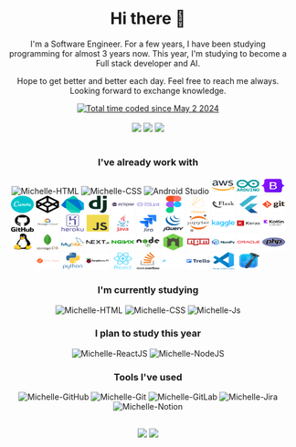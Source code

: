<h1 align="center"> Hi there 👋 </h1> 

<p align="center">  I'm a Software Engineer. For a few years, I have been studying programming for almost 3 years now. This year, I'm studying to become a Full stack developer and AI. </p>

<p align="center">Hope to get better and better each day. Feel free to reach me always. Looking forward to exchange knowledge.</p>

<div align="center">
  <a href="https://wakatime.com/badge/user/73640565-542b-4212-b31f-6cf0668b0dfe"><img src="https://wakatime.com/badge/user/73640565-542b-4212-b31f-6cf0668b0dfe.svg" alt="Total time coded since May 2 2024" /></a>
</div>

<div align="center" style="display: inline_block"><br>
  <div align="center">
<!--     <a href="https://twitter.com/Gauravs44297989" target="_blank"> <img height="30" src="https://img.shields.io/badge/Twitter-%23333?style=for-the-badge&logo=twitter&logoColor=white" target="_blank"></a> -->
    <a href="https://www.linkedin.com/in/gauravs-2k/" target="_blank"> <img height="30" src="https://img.shields.io/badge/LinkedIn-%23333?style=for-the-badge&logo=linkedin&logoColor=white" target="_blank"></a>
    <a href = "mailto:gauravs260668@gmail.com"><img height="30" src="https://img.shields.io/badge/-Gmail-%23333?style=for-the-badge&logo=gmail&logoColor=white" target="_blank"></a>
    <a href = "https://dev.to/gauravs25052000"><img height="30" src="https://img.shields.io/badge/-Dev.to-%23333?style=for-the-badge&logo=devdotto&logoColor=white" target="_blank"></a> 
  </div>
</div>

<div align="center">
  <div style="display: inline_block"><br>
  <h3>I've already work with</h3>
    <img alt="Michelle-HTML" height="30" width="40" src="https://cdn.jsdelivr.net/gh/devicons/devicon/icons/html5/html5-original.svg" />
    <img alt="Michelle-CSS" height="30" width="40" src="https://cdn.jsdelivr.net/gh/devicons/devicon/icons/css3/css3-original.svg" />
     <img alt="Android Studio" height="30" width="40" src="    https://raw.githubusercontent.com/devicons/devicon/6910f0503efdd315c8f9b858234310c06e04d9c0/icons/androidstudio/andÏroidstudio-original.svg
" />
    <img alt="aws" height="30" width="40" src="    https://raw.githubusercontent.com/devicons/devicon/6910f0503efdd315c8f9b858234310c06e04d9c0/icons/amazonwebservices/amazonwebservices-original-wordmark.svg
" />
    <img alt="arduino" height="30" width="40" src="    https://raw.githubusercontent.com/devicons/devicon/6910f0503efdd315c8f9b858234310c06e04d9c0/icons/arduino/arduino-original-wordmark.svg" />
    <img alt="bootstrap" height="30" width="40" src="    https://raw.githubusercontent.com/devicons/devicon/6910f0503efdd315c8f9b858234310c06e04d9c0/icons/bootstrap/bootstrap-original.svg" />
    <img alt="Canva" height="30" width="40" src="    https://raw.githubusercontent.com/devicons/devicon/6910f0503efdd315c8f9b858234310c06e04d9c0/icons/canva/canva-original.svg" />
     <img alt="Codepen" height="30" width="40" src="    https://raw.githubusercontent.com/devicons/devicon/6910f0503efdd315c8f9b858234310c06e04d9c0/icons/codepen/codepen-original.svg" />
     <img alt="dart" height="30" width="40" src="https://raw.githubusercontent.com/devicons/devicon/6910f0503efdd315c8f9b858234310c06e04d9c0/icons/dart/dart-original.svg
" />
     <img alt="django" height="30" width="40" src="    https://raw.githubusercontent.com/devicons/devicon/6910f0503efdd315c8f9b858234310c06e04d9c0/icons/django/django-plain.svg" />
     <img alt="eclilpse" height="30" width="40" src="    https://raw.githubusercontent.com/devicons/devicon/6910f0503efdd315c8f9b858234310c06e04d9c0/icons/eclipse/eclipse-original-wordmark.svg" />
     <img alt="eslint" height="30" width="40" src="    https://raw.githubusercontent.com/devicons/devicon/6910f0503efdd315c8f9b858234310c06e04d9c0/icons/eslint/eslint-line-wordmark.svg" />
     <img alt="figma" height="30" width="40" src="    https://raw.githubusercontent.com/devicons/devicon/6910f0503efdd315c8f9b858234310c06e04d9c0/icons/figma/figma-original.svg" />
     <img alt="firebase" height="30" width="40" src="    https://raw.githubusercontent.com/devicons/devicon/6910f0503efdd315c8f9b858234310c06e04d9c0/icons/firebase/firebase-line-wordmark.svg" />
     <img alt="flask" height="30" width="40" src="    https://raw.githubusercontent.com/devicons/devicon/6910f0503efdd315c8f9b858234310c06e04d9c0/icons/flask/flask-original-wordmark.svg" />
     <img alt="Flutter" height="30" width="40" src="    https://raw.githubusercontent.com/devicons/devicon/6910f0503efdd315c8f9b858234310c06e04d9c0/icons/flutter/flutter-original.svg" />
     <img alt="git" height="30" width="40" src="    https://raw.githubusercontent.com/devicons/devicon/6910f0503efdd315c8f9b858234310c06e04d9c0/icons/git/git-original-wordmark.svg" />
     <img alt="github" height="30" width="40" src="    https://raw.githubusercontent.com/devicons/devicon/6910f0503efdd315c8f9b858234310c06e04d9c0/icons/github/github-original-wordmark.svg" />
     <img alt="google-cloud" height="30" width="40" src="    https://raw.githubusercontent.com/devicons/devicon/6910f0503efdd315c8f9b858234310c06e04d9c0/icons/googlecloud/googlecloud-original-wordmark.svg" />
     <img alt="herouku" height="30" width="40" src="    https://raw.githubusercontent.com/devicons/devicon/6910f0503efdd315c8f9b858234310c06e04d9c0/icons/heroku/heroku-original-wordmark.svg" />
     <img alt="JS" height="30" width="40" src="    https://raw.githubusercontent.com/devicons/devicon/6910f0503efdd315c8f9b858234310c06e04d9c0/icons/javascript/javascript-original.svg" />
     <img alt="Java" height="30" width="40" src="    https://raw.githubusercontent.com/devicons/devicon/6910f0503efdd315c8f9b858234310c06e04d9c0/icons/java/java-original-wordmark.svg" />
     <img alt="Jira" height="30" width="40" src="    https://raw.githubusercontent.com/devicons/devicon/6910f0503efdd315c8f9b858234310c06e04d9c0/icons/jira/jira-original-wordmark.svg" />
     <img alt="Jquery" height="30" width="40" src="   https://raw.githubusercontent.com/devicons/devicon/6910f0503efdd315c8f9b858234310c06e04d9c0/icons/jquery/jquery-original-wordmark.svg" />
    <img alt="Jupiter" height="30" width="40" src="  https://raw.githubusercontent.com/devicons/devicon/6910f0503efdd315c8f9b858234310c06e04d9c0/icons/jupyter/jupyter-original-wordmark.svg " />
    <img alt="Kaggle" height="30" width="40" src="  https://raw.githubusercontent.com/devicons/devicon/6910f0503efdd315c8f9b858234310c06e04d9c0/icons/kaggle/kaggle-original-wordmark.svg " />
    <img alt="Keras" height="30" width="40" src=" https://raw.githubusercontent.com/devicons/devicon/6910f0503efdd315c8f9b858234310c06e04d9c0/icons/keras/keras-original-wordmark.svg  " />
    <img alt="Kotlin" height="30" width="40" src="  https://raw.githubusercontent.com/devicons/devicon/6910f0503efdd315c8f9b858234310c06e04d9c0/icons/kotlin/kotlin-original-wordmark.svg " />
        <img alt="Linux" height="30" width="40" src=" https://raw.githubusercontent.com/devicons/devicon/6910f0503efdd315c8f9b858234310c06e04d9c0/icons/linux/linux-original.svg  " />
      <img alt="MongoDB" height="30" width="40" src="  https://raw.githubusercontent.com/devicons/devicon/6910f0503efdd315c8f9b858234310c06e04d9c0/icons/mongodb/mongodb-original-wordmark.svg " />
    <img alt="Mysql" height="30" width="40" src=" https://raw.githubusercontent.com/devicons/devicon/6910f0503efdd315c8f9b858234310c06e04d9c0/icons/mysql/mysql-original-wordmark.svg  " />
    <img alt="NextJs" height="30" width="40" src=" https://raw.githubusercontent.com/devicons/devicon/6910f0503efdd315c8f9b858234310c06e04d9c0/icons/nextjs/nextjs-original-wordmark.svg  " />
    <img alt="nginx" height="30" width="40" src="  https://raw.githubusercontent.com/devicons/devicon/6910f0503efdd315c8f9b858234310c06e04d9c0/icons/nginx/nginx-original.svg " />
    <img alt="NodeJs" height="30" width="40" src=" https://raw.githubusercontent.com/devicons/devicon/6910f0503efdd315c8f9b858234310c06e04d9c0/icons/nodejs/nodejs-original-wordmark.svg  " />
    <img alt="Nodemon" height="30" width="40" src=" https://raw.githubusercontent.com/devicons/devicon/6910f0503efdd315c8f9b858234310c06e04d9c0/icons/nodemon/nodemon-original.svg  " />
    <img alt="npm" height="30" width="40" src=" https://raw.githubusercontent.com/devicons/devicon/6910f0503efdd315c8f9b858234310c06e04d9c0/icons/npm/npm-original-wordmark.svg  " />
    <img alt="numpy" height="30" width="40" src="  https://raw.githubusercontent.com/devicons/devicon/6910f0503efdd315c8f9b858234310c06e04d9c0/icons/numpy/numpy-original-wordmark.svg " />
    <img alt="oracle" height="30" width="40" src=" https://raw.githubusercontent.com/devicons/devicon/6910f0503efdd315c8f9b858234310c06e04d9c0/icons/oracle/oracle-original.svg  " />
    <img alt="php" height="30" width="40" src="  https://raw.githubusercontent.com/devicons/devicon/6910f0503efdd315c8f9b858234310c06e04d9c0/icons/php/php-original.svg " />
    <img alt="postman" height="30" width="40" src="  https://raw.githubusercontent.com/devicons/devicon/6910f0503efdd315c8f9b858234310c06e04d9c0/icons/postman/postman-original-wordmark.svg " />
    <img alt="Python" height="30" width="40" src="  https://raw.githubusercontent.com/devicons/devicon/6910f0503efdd315c8f9b858234310c06e04d9c0/icons/python/python-original-wordmark.svg " />
    <img alt="raspberryPi" height="30" width="40" src="  https://raw.githubusercontent.com/devicons/devicon/6910f0503efdd315c8f9b858234310c06e04d9c0/icons/raspberrypi/raspberrypi-original-wordmark.svg " />
    <img alt="react" height="30" width="40" src="  https://raw.githubusercontent.com/devicons/devicon/6910f0503efdd315c8f9b858234310c06e04d9c0/icons/react/react-original-wordmark.svg " />
    <img alt="stackOverFlow" height="30" width="40" src="  https://raw.githubusercontent.com/devicons/devicon/6910f0503efdd315c8f9b858234310c06e04d9c0/icons/stackoverflow/stackoverflow-original-wordmark.svg " />
    <img alt="tailwindCSS" height="30" width="40" src="  https://raw.githubusercontent.com/devicons/devicon/6910f0503efdd315c8f9b858234310c06e04d9c0/icons/tailwindcss/tailwindcss-original-wordmark.svg " />
    <img alt="trello" height="30" width="40" src="  https://raw.githubusercontent.com/devicons/devicon/6910f0503efdd315c8f9b858234310c06e04d9c0/icons/trello/trello-original-wordmark.svg " />
    <img alt="VSCode" height="30" width="40" src=" https://raw.githubusercontent.com/devicons/devicon/6910f0503efdd315c8f9b858234310c06e04d9c0/icons/vscode/vscode-original-wordmark.svg  " />
    <img alt="Xcode" height="30" width="40" src="  https://raw.githubusercontent.com/devicons/devicon/6910f0503efdd315c8f9b858234310c06e04d9c0/icons/xcode/xcode-original.svg " />
  


  </div>
  <h3>I'm currently studying</h3>  
    <img alt="Michelle-HTML" height="30" width="40" src="https://cdn.jsdelivr.net/gh/devicons/devicon/icons/html5/html5-original.svg" />
    <img alt="Michelle-CSS" height="30" width="40" src="https://cdn.jsdelivr.net/gh/devicons/devicon/icons/css3/css3-original.svg" />
    <img alt="Michelle-Js" height="30" width="40" src="https://cdn.jsdelivr.net/gh/devicons/devicon/icons/javascript/javascript-original.svg" />
 <h3>I plan to study this year</h3>  
    <img alt="Michelle-ReactJS" height="30" width="40" src="https://cdn.jsdelivr.net/gh/devicons/devicon/icons/react/react-original.svg" />
    <img alt="Michelle-NodeJS" height="30" width="40" src="https://cdn.jsdelivr.net/gh/devicons/devicon/icons/nodejs/nodejs-original.svg" />




  <h3>Tools I've used</h3>
    <img alt="Michelle-GitHub" height="30" width="40" src="https://cdn.jsdelivr.net/gh/devicons/devicon/icons/github/github-original.svg" />
    <img alt="Michelle-Git" height="30" width="40" src="https://cdn.jsdelivr.net/gh/devicons/devicon/icons/git/git-original.svg" />
    <img alt="Michelle-GitLab" height="30" width="40" src="https://cdn.jsdelivr.net/gh/devicons/devicon/icons/gitlab/gitlab-original.svg" />
    <img alt="Michelle-Jira" height="30" width="40" src="https://cdn.jsdelivr.net/gh/devicons/devicon/icons/jira/jira-original.svg" />
    <img alt="Michelle-Notion" height="30" width="40" src="https://cdn.jsdelivr.net/gh/devicons/devicon/icons/notion/notion-original.svg" />
</div>
 
##
<div align="center" style="display: inline_block">
  <img height="200em" src="https://github-readme-stats.vercel.app/api?username=gauravs-2k&show_icons=true&theme=radical">
  <img height="200em" src="https://github-readme-stats.vercel.app/api/top-langs/?username=gauravs-2k&layout=donut&theme=radical">
</div>
